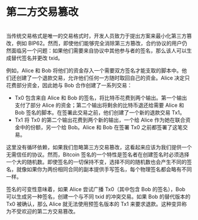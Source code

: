 # 第二方交易篡改

\
当传统交易格式是唯一的交易格式时，开发人员致力于提出方案来最小化第三方篡改，例如 BIP62。然而，即使他们能够完全消除第三方篡改，合约协议的用户仍然面临另一个问题：如果他们需要来自协议中其他参与者的签名，那么该人可以生成替代签名并更改 txid。

例如，Alice 和 Bob 将他们的资金存入一个需要双方签名才能支取的脚本中。他们还创建了一个退款交易，允许他们任何一方随时取回自己的资金。Alice 决定只花费部分资金，因此她与 Bob 合作创建了一系列交易：

* Tx0 包含来自 Alice 和 Bob 的签名，将比特币花费到两个输出。第一个输出支付了部分 Alice 的资金；第二个输出将剩余的比特币退还给需要 Alice 和 Bob 签名的脚本。在签署此交易之前，他们创建了一个新的退款交易 Tx1。
* Tx1 将 Tx0 的第二个输出花费到两个新的输出，一个给 Alice 作为她在联合资金中的份额，另一个给 Bob。Alice 和 Bob 在签署 Tx0 之前都签署了这笔交易。

这里没有循环依赖，如果我们忽略第三方交易篡改，这看起来应该为我们提供一个无需信任的协议。然而，Bitcoin 签名的一个特性是签名者在创建签名时必须选择一个大的随机数。即使签名的一切保持不变，选择不同的随机数也会产生不同的签名，就像如果你为两份相同合同的副本提供手写签名，每个物理签名都会略有不同一样。

签名的可变性意味着，如果 Alice 尝试广播 Tx0（其中包含 Bob 的签名），Bob 可以生成另一种签名，创建一个与不同 txid 的冲突交易。如果 Bob 的替代版本的 Tx0 被确认，那么 Alice 就无法使用预签名版本的 Tx1 来要求退款。这种变异称为不受欢迎的第二方交易篡改。
